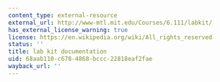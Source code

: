 ```yaml
---
content_type: external-resource
external_url: http://www-mtl.mit.edu/Courses/6.111/labkit/
has_external_license_warning: true
license: https://en.wikipedia.org/wiki/All_rights_reserved
status: ''
title: lab kit documentation
uid: 68aab110-c678-4868-bccc-22818eaf2fae
wayback_url: ''
---
```

